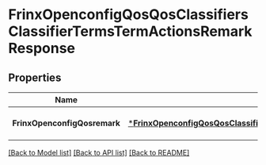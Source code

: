 # FrinxOpenconfigQosQosClassifiersClassifierTermsTermActionsRemarkResponse

## Properties
Name | Type | Description | Notes
------------ | ------------- | ------------- | -------------
**FrinxOpenconfigQosremark** | [***FrinxOpenconfigQosQosClassifiersClassifierTermsTermActionsRemark**](frinx.openconfig.qos.qos.classifiers.classifier.terms.term.actions.Remark.md) |  | [optional] [default to null]

[[Back to Model list]](../README.md#documentation-for-models) [[Back to API list]](../README.md#documentation-for-api-endpoints) [[Back to README]](../README.md)


